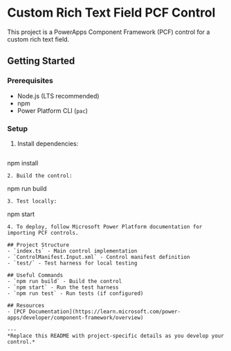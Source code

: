 # Custom Rich Text Field PCF Control

This project is a PowerApps Component Framework (PCF) control for a custom rich text field.

## Getting Started

### Prerequisites
- Node.js (LTS recommended)
- npm
- Power Platform CLI (`pac`)

### Setup
1. Install dependencies:
   ```
npm install
   ```
2. Build the control:
   ```
npm run build
   ```
3. Test locally:
   ```
npm start
   ```
4. To deploy, follow Microsoft Power Platform documentation for importing PCF controls.

## Project Structure
- `index.ts` - Main control implementation
- `ControlManifest.Input.xml` - Control manifest definition
- `test/` - Test harness for local testing

## Useful Commands
- `npm run build` - Build the control
- `npm start` - Run the test harness
- `npm run test` - Run tests (if configured)

## Resources
- [PCF Documentation](https://learn.microsoft.com/power-apps/developer/component-framework/overview)

---
*Replace this README with project-specific details as you develop your control.*
